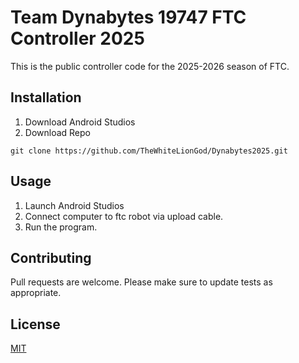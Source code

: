 # Team Dynabytes 19747 FTC Controller 2025

This is the public controller code for the 2025-2026 season of FTC.

## Installation

1. Download Android Studios
2. Download Repo
```
git clone https://github.com/TheWhiteLionGod/Dynabytes2025.git
```

## Usage
1. Launch Android Studios
2. Connect computer to ftc robot via upload cable.
3. Run the program.

## Contributing

Pull requests are welcome. Please make sure to update tests as appropriate.

## License
[MIT](https://choosealicense.com/licenses/mit/)
